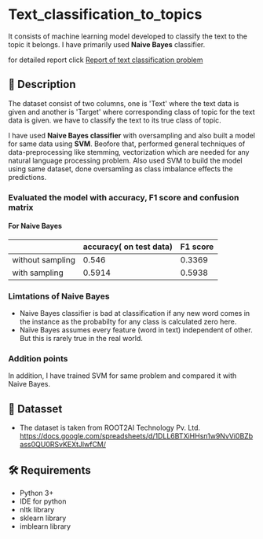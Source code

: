 # Text_classification_to_topics
It consists of machine learning model developed to classify the text to the topic it belongs. I have primarily used **Naive Bayes** classifier.  

for detailed report click [Report of text classification problem](https://github.com/Tanmay-jam/Text_classification_to_topics/blob/main/Report%20Text%20classification_ROOT2AI.docx)

## 📄 Description

The dataset consist of two columns, one is 'Text' where the text data is given and another is 'Target' where corresponding class of topic for the text data is given. we have to classify the text to its true class of topic.

I have used **Naive Bayes classifier** with oversampling and also built a model for same data using **SVM**. Beofore that, performed general techniques of data-preprocessing like stemming, vectorization which are needed for any natural language processing problem. Also used SVM to build the model using same dataset, done oversamling as class imbalance effects the predictions.

### Evaluated the model with accuracy, F1 score and confusion matrix
#### For Naive Bayes
|                   | accuracy( on test data) | F1 score      |
| ----------------- | ----------------------- | ------------- |
| without sampling  |         0.546           |     0.3369    |
| with sampling     |         0.5914          |     0.5938    |

### Limtations of Naive Bayes

- Naive Bayes classifier is bad at classification if any new word comes in the instance as the probabilty for any class is calculated zero here.
- Naïve Bayes assumes every feature (word in text) independent of other. But this is rarely true in the real world.

### Addition points
In addition, I have trained SVM for same problem and compared it with Naive Bayes.

## 💾 Datasset

- The dataset is taken from ROOT2AI Technology Pv. Ltd. 
https://docs.google.com/spreadsheets/d/1DLL6BTXiHHsn1w9NvVi0BZbass0QU0RSvKEXtJlwfCM/


## 🛠️ Requirements

- Python 3+
- IDE for python
- nltk library
- sklearn library
- imblearn library

